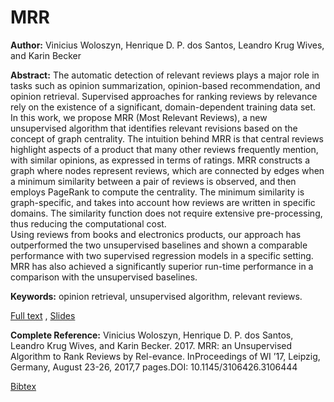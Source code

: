 # MRR

**Author:** Vinicius Woloszyn, Henrique D. P. dos Santos, Leandro Krug Wives, and Karin Becker

**Abstract:** The automatic detection of relevant reviews plays a major role in tasks such as opinion summarization, opinion-based recommendation, and opinion retrieval. Supervised approaches for ranking reviews by relevance rely on the existence of a significant, domain-dependent training data set. In this work, we propose MRR (Most Relevant Reviews), a new unsupervised algorithm that identifies relevant revisions based on the concept of graph centrality. 
The intuition behind MRR is that central reviews highlight aspects of a product that many other reviews frequently mention, with similar opinions, as expressed in terms of ratings. MRR constructs a graph where nodes represent reviews, which are connected by edges when a minimum similarity between a pair of reviews is observed, and then employs PageRank to compute the centrality. The minimum similarity is graph-specific, and takes into account how reviews are written in specific domains. The similarity function does not require extensive pre-processing, thus reducing the computational cost.   
Using reviews from books and electronics products, our approach has outperformed the two unsupervised baselines and shown a comparable performance with two supervised regression models in a specific setting. 
MRR has also achieved a significantly superior run-time performance in a comparison with the unsupervised baselines.

**Keywords:** opinion retrieval, unsupervised algorithm, relevant reviews.

[Full text](http://dl.acm.org/citation.cfm?id=3106444) , 
[Slides](https://raw.githubusercontent.com/vwoloszyn/MRR/master/presentation.pdf)

**Complete Reference:** Vinicius Woloszyn, Henrique D. P. dos Santos, Leandro Krug Wives, and Karin Becker. 2017. MRR: an Unsupervised Algorithm to Rank Reviews by Rel-evance. InProceedings of WI ’17, Leipzig, Germany, August 23-26, 2017,7 pages.DOI: 10.1145/3106426.3106444

[Bibtex](https://raw.githubusercontent.com/vwoloszyn/MRR/master/woloszyn2017mrr.bib)
